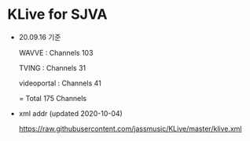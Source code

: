 # KLive for SJVA

* 20.09.16 기준

   WAVVE : Channels 103
   
   TVING : Channels 31
   
   videoportal : Channels 41
   
   = Total 175 Channels

* xml addr (updated 2020-10-04)

  https://raw.githubusercontent.com/jassmusic/KLive/master/klive.xml


